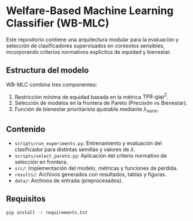 
# Welfare-Based Machine Learning Classifier (WB-MLC)

Este repositorio contiene una arquitectura modular para la evaluación y selección de clasificadores supervisados en contextos sensibles, incorporando criterios normativos explícitos de equidad y bienestar.

## Estructura del modelo
WB-MLC combina tres componentes:
1. Restricción mínima de equidad basada en la métrica $\text{TPR-gap}^2$.
2. Selección de modelos en la frontera de Pareto (Precisión vs Bienestar).
3. Función de bienestar prioritarista ajustable mediante $\lambda_{\text{norm}}$.

## Contenido

- `scripts/run_experiments.py`: Entrenamiento y evaluación del clasificador para distintas semillas y valores de $\lambda$.
- `scripts/select_pareto.py`: Aplicación del criterio normativo de selección en frontera.
- `src/`: Implementación del modelo, métricas y funciones de pérdida.
- `results/`: Archivos generados con resultados, tablas y figuras.
- `data/`: Archivos de entrada (preprocesados).

## Requisitos

```bash
pip install -r requirements.txt
